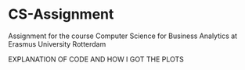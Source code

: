 # CS-Assignment
Assignment for the course Computer Science for Business Analytics at Erasmus University Rotterdam

EXPLANATION OF CODE AND HOW I GOT THE PLOTS
